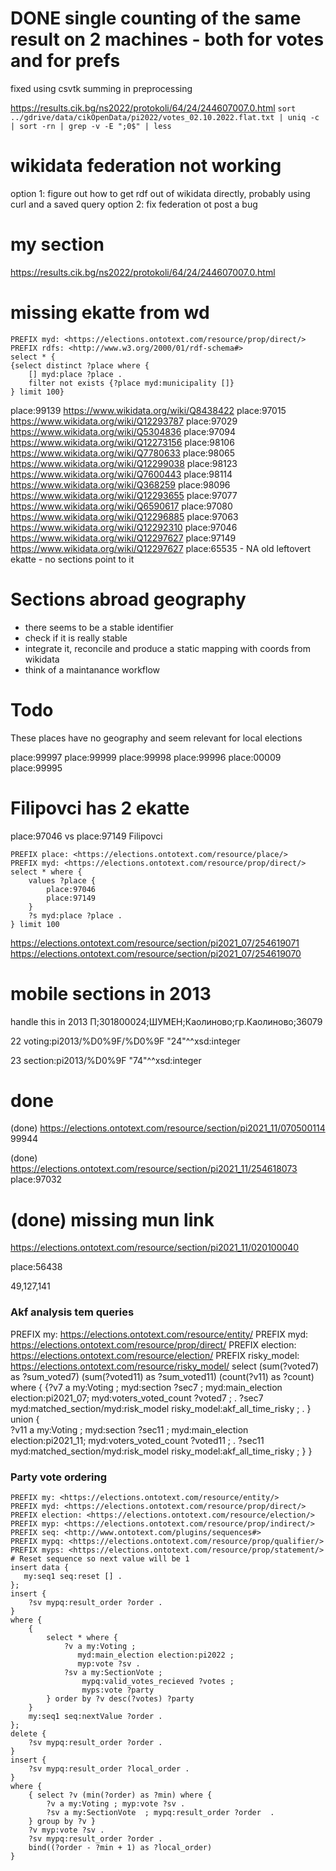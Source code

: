 # DONE single counting of the same result on 2 machines - both for votes and for prefs

fixed using csvtk summing in preprocessing 

https://results.cik.bg/ns2022/protokoli/64/24/244607007.0.html
`sort ../gdrive/data/cikOpenData/pi2022/votes_02.10.2022.flat.txt | uniq -c | sort -rn | grep -v -E ";0$" | less`



# wikidata federation not working 

option 1: figure out how to get rdf out of wikidata directly, probably using curl and a saved query
option 2: fix federation ot post a bug

# my section 
https://results.cik.bg/ns2022/protokoli/64/24/244607007.0.html

# missing ekatte from wd

```sparql
PREFIX myd: <https://elections.ontotext.com/resource/prop/direct/>
PREFIX rdfs: <http://www.w3.org/2000/01/rdf-schema#>
select * {    
{select distinct ?place where { 
    [] myd:place ?place .
    filter not exists {?place myd:municipality []}
} limit 100} 
```

place:99139 https://www.wikidata.org/wiki/Q8438422 
place:97015 https://www.wikidata.org/wiki/Q12293787
place:97029 https://www.wikidata.org/wiki/Q5304836
place:97094 https://www.wikidata.org/wiki/Q12273156
place:98106 https://www.wikidata.org/wiki/Q7780633
place:98065 https://www.wikidata.org/wiki/Q12299038
place:98123 https://www.wikidata.org/wiki/Q7600443
place:98114 https://www.wikidata.org/wiki/Q368259
place:98096 https://www.wikidata.org/wiki/Q12293655
place:97077 https://www.wikidata.org/wiki/Q6590617
place:97080 https://www.wikidata.org/wiki/Q12296885
place:97063 https://www.wikidata.org/wiki/Q12292310
place:97046 https://www.wikidata.org/wiki/Q12297627
place:97149 https://www.wikidata.org/wiki/Q12297627
place:65535 - NA old leftovert ekatte - no sections point to it

# Sections abroad geography 
- there seems to be a stable identifier
- check if it is really stable
- integrate it, reconcile and produce a static mapping with coords from wikidata 
- think of a maintanance workflow  

# Todo 
These places have no geography and seem relevant for local elections 

place:99997 
place:99999
place:99998
place:99996
place:00009
place:99995

# Filipovci has 2 ekatte 

place:97046 vs place:97149 Filipovci

```spqrql
PREFIX place: <https://elections.ontotext.com/resource/place/>
PREFIX myd: <https://elections.ontotext.com/resource/prop/direct/>
select * where { 
    values ?place {
        place:97046
        place:97149
    }
	?s myd:place ?place .
} limit 100 
```
https://elections.ontotext.com/resource/section/pi2021_07/254619071
https://elections.ontotext.com/resource/section/pi2021_07/254619070

# mobile sections in 2013

handle this in 2013
П;301800024;ШУМЕН;Каолиново;гр.Каолиново;36079

22	voting:pi2013/%D0%9F/%D0%9F
"24"^^xsd:integer

23	section:pi2013/%D0%9F
"74"^^xsd:integer

# done

(done)
https://elections.ontotext.com/resource/section/pi2021_11/070500114
99944

(done) https://elections.ontotext.com/resource/section/pi2021_11/254618073
place:97032

# (done) missing mun link
https://elections.ontotext.com/resource/section/pi2021_11/020100040

place:56438

49,127,141

### Akf analysis tem queries

PREFIX my: <https://elections.ontotext.com/resource/entity/>
PREFIX myd: <https://elections.ontotext.com/resource/prop/direct/>
PREFIX election: <https://elections.ontotext.com/resource/election/>
PREFIX risky_model: <https://elections.ontotext.com/resource/risky_model/>
select 
(sum(?voted7) as ?sum_voted7)
(sum(?voted11) as ?sum_voted11)
(count(?v11) as ?count)
where { 
	{?v7 a my:Voting ;
    myd:section ?sec7 ;
    myd:main_election election:pi2021_07;
    myd:voters_voted_count ?voted7 ;
    .
    ?sec7 myd:matched_section/myd:risk_model risky_model:akf_all_time_risky ;
    .
    } union {                         
    ?v11 a my:Voting ;
    myd:section ?sec11 ;
    myd:main_election election:pi2021_11;
    myd:voters_voted_count ?voted11 ;
    .
    ?sec11 myd:matched_section/myd:risk_model risky_model:akf_all_time_risky ;
    }
} 


### Party vote ordering

```sparql
PREFIX my: <https://elections.ontotext.com/resource/entity/>
PREFIX myd: <https://elections.ontotext.com/resource/prop/direct/>
PREFIX election: <https://elections.ontotext.com/resource/election/>
PREFIX myp: <https://elections.ontotext.com/resource/prop/indirect/>
PREFIX seq: <http://www.ontotext.com/plugins/sequences#>
PREFIX mypq: <https://elections.ontotext.com/resource/prop/qualifier/>
PREFIX myps: <https://elections.ontotext.com/resource/prop/statement/>
# Reset sequence so next value will be 1
insert data {
   my:seq1 seq:reset [] .
};
insert {
    ?sv mypq:result_order ?order .
}
where {
    {
        select * where {
            ?v a my:Voting ;
               myd:main_election election:pi2022 ;
               myp:vote ?sv .
            ?sv a my:SectionVote ;
                mypq:valid_votes_recieved ?votes ;
                myps:vote ?party 
        } order by ?v desc(?votes) ?party
    }
    my:seq1 seq:nextValue ?order .
};
delete {
    ?sv mypq:result_order ?order .
}
insert {
    ?sv mypq:result_order ?local_order .
}
where {
    { select ?v (min(?order) as ?min) where { 
        ?v a my:Voting ; myp:vote ?sv .
        ?sv a my:SectionVote  ; mypq:result_order ?order  .
    } group by ?v }
    ?v myp:vote ?sv .
    ?sv mypq:result_order ?order .
    bind((?order - ?min + 1) as ?local_order)
}
```